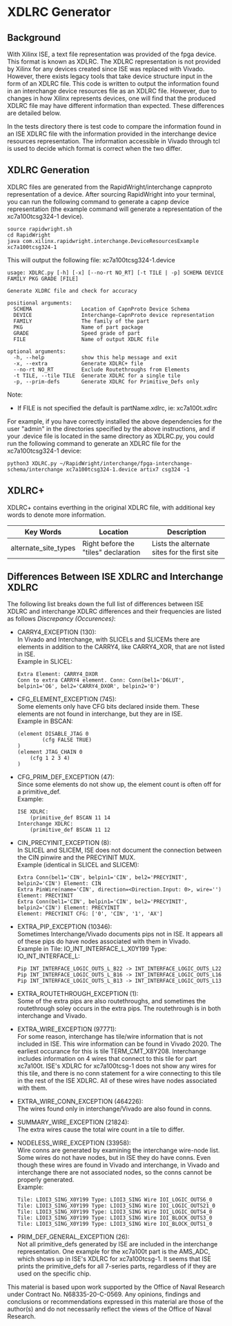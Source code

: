 # XDLRC Generator
## Background
With Xilinx ISE, a text file representation was provided of the fpga device. This format is known
as XDLRC. The XDLRC representation is not provided by Xilinx for any devices created since ISE was
replaced with Vivado. However, there exists legacy tools that take device structure input in the form
of an XDLRC file. This code is written to output the information found in an interchange device resources
file as an XDLRC file. However, due to changes in how Xilinx represents devices, one will find that the
produced XDLRC file may have different information than expected. These differences are detailed below. 

In the tests directory there is test code to compare the information found in an ISE XDLRC file with
the information provided in the interchange device resources representation. The information accessible
in Vivado through tcl is used to decide which format is correct when the two differ.


## XDLRC Generation 
XDLRC files are generated from the RapidWright/interchange capnproto representation of a device. After sourcing RapidWright into your terminal, you can run the following command to generate a capnp device representation (the example command will generate a representation of the xc7a100tcsg324-1 device).
```
source rapidwright.sh
cd RapidWright
java com.xilinx.rapidwright.interchange.DeviceResourcesExample xc7a100tcsg324-1
```
This will output the following file: xc7a100tcsg324-1.device


```
usage: XDLRC.py [-h] [-x] [--no-rt NO_RT] [-t TILE | -p] SCHEMA DEVICE FAMILY PKG GRADE [FILE]

Generate XLDRC file and check for accuracy

positional arguments:
  SCHEMA                Location of CapnProto Device Schema
  DEVICE                Interchange-CapnProto device representation
  FAMILY                The family of the part
  PKG                   Name of part package
  GRADE                 Speed grade of part
  FILE                  Name of output XDLRC file

optional arguments:
  -h, --help            show this help message and exit
  -x, --extra           Generate XDLRC+ file
  --no-rt NO_RT         Exclude Routethroughs from Elements
  -t TILE, --tile TILE  Generate XDLRC for a single tile
  -p, --prim-defs       Generate XDLRC for Primitive_Defs only
```

Note:
  * If FILE is not specified the default is partName.xdlrc, ie: xc7a100t.xdlrc

For example, if you have correctly installed the above dependencies for the user "admin" in the directories specified by the above instructions, and if your .device file is located in the same directory as XDLRC.py, you could run the following command to generate an XDLRC file for the xc7a100tcsg324-1 device:
```
python3 XDLRC.py ~/RapidWright/interchange/fpga-interchange-schema/interchange xc7a100tcsg324-1.device artix7 csg324 -1
```

## XDLRC+
XDLRC+ contains everthing in the original XDLRC file, with additional key
words to denote more information.

| Key Words | Location | Description |
| --- | ----------- | ---------- |
| alternate_site_types | Right before the "tiles" declaration | Lists the alternate sites for the first site |

## Differences Between ISE XDLRC and Interchange XDLRC
The following list breaks down the 
full list of differences between ISE XDLRC and interchange XDLRC differences 
and their frequencies are listed as follows <i>Discrepancy (Occurences)</i>:
  * CARRY4_EXCEPTION (130):<br> 
    In Vivado and Interchange, with SLICELs and SLICEMs
    there are elements in addition to the CARRY4, like CARRY4_XOR, that are
    not listed in ISE.<br>
    Example in SLICEL:
    ```
    Extra Element: CARRY4_DXOR
    Conn to extra CARRY4 element. Conn: Conn(bel1='D6LUT', belpin1='O6', bel2='CARRY4_DXOR', belpin2='0')
    ```

  * CFG_ELEMENT_EXCEPTION (745):<br>
    Some elements only have CFG bits declared inside them. These elements are 
    not found in interchange, but they are in ISE.<br>
    Example in BSCAN:
    ```
    (element DISABLE_JTAG 0
			(cfg FALSE TRUE)
    )
    (element JTAG_CHAIN 0
        (cfg 1 2 3 4)
    )
    ```

  * CFG_PRIM_DEF_EXCEPTION (47): <br>
    Since some elements do not show up, the element count is often off for a 
    primitive_def.<br>
    Example:
    ```
    ISE XDLRC:
        (primitive_def BSCAN 11 14
    Interchange XDLRC:
        (primitive_def BSCAN 11 12
    ```

  * CIN_PRECYINIT_EXCEPTION (8):<br>
    In SLICEL and SLICEM, ISE does not document the connection between the CIN 
    pinwire and the PRECYINIT MUX.<br>
    Example (identical in SLICEL and SLICEM):
    ```
    Extra Conn(bel1='CIN', belpin1='CIN', bel2='PRECYINIT', belpin2='CIN') Element: CIN
    Extra PinWire(name='CIN', direction=<Direction.Input: 0>, wire='') Element: PRECYINIT
    Extra Conn(bel1='CIN', belpin1='CIN', bel2='PRECYINIT', belpin2='CIN') Element: PRECYINIT
    Element: PRECYINIT CFG: ['0', 'CIN', '1', 'AX']
    ```

  * EXTRA_PIP_EXCEPTION (10346): <br>
    Sometimes Interchange/Vivado documents pips not in ISE. It appears all of
    these pips do have nodes associated with them in Vivado.<br>
    Example in Tile: IO_INT_INTERFACE_L_X0Y199 Type: IO_INT_INTERFACE_L:
    ```
    Pip INT_INTERFACE_LOGIC_OUTS_L_B22 -> INT_INTERFACE_LOGIC_OUTS_L22
    Pip INT_INTERFACE_LOGIC_OUTS_L_B16 -> INT_INTERFACE_LOGIC_OUTS_L16
    Pip INT_INTERFACE_LOGIC_OUTS_L_B13 -> INT_INTERFACE_LOGIC_OUTS_L13
    ```

  * EXTRA_ROUTETHROUGH_EXCEPTION (1): <br>
    Some of the extra pips are also routethroughs, and sometimes the routethrough
    soley occurs in the extra pips. The routethrough is in both interchange and
    Vivado.

  * EXTRA_WIRE_EXCEPTION (97771): <br>
    For some reason, interchange has tile/wire
    information that is not included in ISE. This wire information can be
    found in Vivado 2020. The earliest occurance for this is tile
    TERM_CMT_X8Y208. Interchange includes information on 4 wires that
    connect to this tile for part xc7a100t. ISE's XDLRC for xc7a100tcsg-1
    does not show any wires for this tile, and there is no conn statement
    for a wire connecting to this tile in the rest of the ISE XDLRC. All of
    these wires have nodes associated with them.

  * EXTRA_WIRE_CONN_EXCEPTION (464226): <br>
    The wires found only in interchange/Vivado are also found in conns. 

  * SUMMARY_WIRE_EXCEPTION (21824): <br>
    The extra wires cause the total wire count in a tile to differ.

  * NODELESS_WIRE_EXCEPTION (33958): <br>
    Wire conns are generated by examining the interchange wire-node list. 
    Some wires do not have nodes, but in ISE they do have conns. Even though 
    these wires are found in Vivado and interchange, in Vivado and interchange 
    there are not associated nodes, so the conns cannot be properly generated.<br>
    Example:
    ```
    Tile: LIOI3_SING_X0Y199 Type: LIOI3_SING Wire IOI_LOGIC_OUTS6_0
    Tile: LIOI3_SING_X0Y199 Type: LIOI3_SING Wire IOI_LOGIC_OUTS21_0
    Tile: LIOI3_SING_X0Y199 Type: LIOI3_SING Wire IOI_LOGIC_OUTS4_0
    Tile: LIOI3_SING_X0Y199 Type: LIOI3_SING Wire IOI_BLOCK_OUTS3_0
    Tile: LIOI3_SING_X0Y199 Type: LIOI3_SING Wire IOI_BLOCK_OUTS1_0
    ```

  * PRIM_DEF_GENERAL_EXCEPTION (26):<br>
    Not all primitive_defs generated by ISE are included in the interchange 
    representation. One example for the xc7a100t part is the AMS_ADC, which 
    shows up in ISE's XDLRC for xc7a100tcsg-1. It seems that ISE prints the 
    primitive_defs for all 7-series parts, regardless of if they are used on 
    the specific chip.

This material is based upon work supported  by the Office of Naval Research under Contract No. N68335-20-C-0569. Any opinions, findings and conclusions or recommendations expressed in this material are those of the author(s) and do not necessarily reflect the views of the Office of Naval Research.
<br><br><br>

